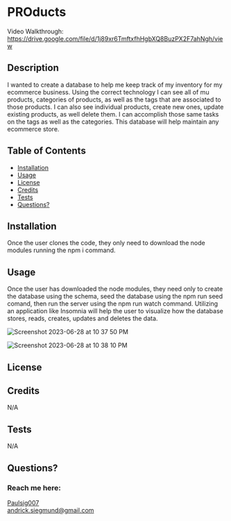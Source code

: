 # PROducts

Video Walkthrough: https://drive.google.com/file/d/1j89xr6TmftxfhHgbXQ8BuzPX2F7ahNgh/view  

  ## Description
  I wanted to create a database to help me keep track of my inventory for my ecommerce business. Using the correct technology I can see all of mu products, categories of products, as well as the tags that are associated to those products. I can also see individual products, create new ones, update existing products, as well delete them. I can accomplish those same tasks on the tags as well as the categories. This database will help maintain any ecommerce store. 

  ## Table of Contents
  * [Installation](#installation)
  * [Usage](#usage)
  * [License](#license)
  * [Credits](#credits)
  * [Tests](#tests)
  * [Questions?](#questions)

  
  
  ## Installation
  Once the user clones the code, they only need to download the node modules running the npm i command.
  
  ## Usage
  Once the user has downloaded the node modules, they need only to create the database using the schema, seed the database using the npm run seed comand, then run the server using the npm run watch 
  command. Utilizing an application like Insomnia will help the user to visualize how the database stores, reads, creates, updates and deletes the data. 

  ![Screenshot 2023-06-28 at 10 37 50 PM](https://github.com/Paulsig007/PROducts/assets/131915869/1ea4384c-0250-4c04-bd63-c0d4946a073e)

  ![Screenshot 2023-06-28 at 10 38 10 PM](https://github.com/Paulsig007/PROducts/assets/131915869/581a4fcf-e7e2-41e7-98a6-ae6794dbedbc)

  
  ## License
  
  

  ## Credits
  N/A

  ## Tests
  N/A

  ## Questions?
  ### Reach me here: 
  [Paulsig007](https://github.com/Paulsig007)  
  andrick.siegmund@gmail.com
